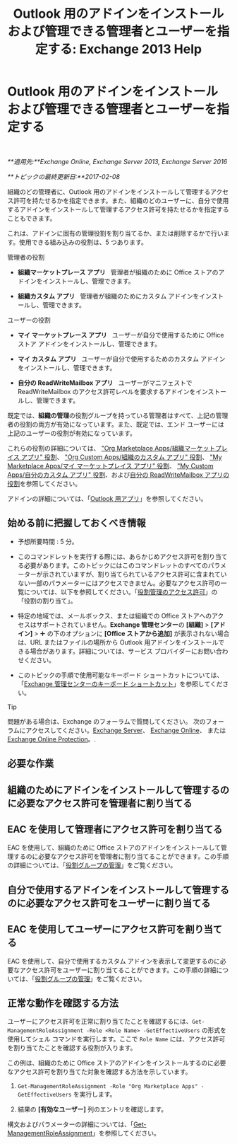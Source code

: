 ﻿---
title: 'Outlook 用のアドインをインストールおよび管理できる管理者とユーザーを指定する: Exchange 2013 Help'
TOCTitle: Outlook 用のアドインをインストールおよび管理できる管理者とユーザーを指定する
ms:assetid: 7ee4302d-b8bb-40a0-9810-10d3a0271bcb
ms:mtpsurl: https://technet.microsoft.com/ja-jp/library/JJ943754(v=EXCHG.150)
ms:contentKeyID: 52057843
ms.date: 05/23/2018
mtps_version: v=EXCHG.150
ms.translationtype: MT
---

# Outlook 用のアドインをインストールおよび管理できる管理者とユーザーを指定する

 

_**適用先:**Exchange Online, Exchange Server 2013, Exchange Server 2016_

_**トピックの最終更新日:**2017-02-08_

組織のどの管理者に、Outlook 用のアドインをインストールして管理するアクセス許可を持たせるかを指定できます。また、組織のどのユーザーに、自分で使用するアドインをインストールして管理するアクセス許可を持たせるかを指定することもできます。

これは、アドインに固有の管理役割を割り当てるか、または削除するかで行います。使用できる組み込みの役割は、5 つあります。

管理者の役割

  - **組織マーケットプレース アプリ**   管理者が組織のために Office ストアのアドインをインストールし、管理できます。

  - **組織カスタム アプリ**   管理者が組織のためにカスタム アドインをインストールし、管理できます。

ユーザーの役割

  - **マイ マーケットプレース アプリ**   ユーザーが自分で使用するために Office ストア アドインをインストールし、管理できます。

  - **マイ カスタム アプリ**   ユーザーが自分で使用するためのカスタム アドインをインストールし、管理できます。

  - **自分の ReadWriteMailbox アプリ**   ユーザーがマニフェストで ReadWriteMailbox のアクセス許可レベルを要求するアドインをインストールし、管理できます。

既定では、**組織の管理**の役割グループを持っている管理者はすべて、上記の管理者の役割の両方が有効になっています。また、既定では、エンド ユーザーには上記のユーザーの役割が有効になっています。

これらの役割の詳細については、 ["Org Marketplace Apps/組織マーケットプレイス アプリ" 役割](org-marketplace-apps-role-exchange-2013-help.md)、 ["Org Custom Apps/組織のカスタム アプリ" 役割](org-custom-apps-role-exchange-2013-help.md)、 ["My Marketplace Apps/マイ マーケットプレイス アプリ" 役割](my-marketplace-apps-role-exchange-2013-help.md)、 ["My Custom Apps/自分のカスタム アプリ" 役割](my-custom-apps-role-exchange-2013-help.md)、および[自分の ReadWriteMailbox アプリの役割](my-readwritemailbox-apps-role-exchange-2013-help.md)を参照してください。

アドインの詳細については、「[Outlook 用アプリ](add-ins-for-outlook-exchange-2013-help.md)」を参照してください。

## 始める前に把握しておくべき情報

  - 予想所要時間 : 5 分。

  - このコマンドレットを実行する際には、あらかじめアクセス許可を割り当てる必要があります。このトピックにはこのコマンドレットのすべてのパラメーターが示されていますが、割り当てられているアクセス許可に含まれていない一部のパラメーターにはアクセスできません。必要なアクセス許可の一覧については、以下を参照してください。「[役割管理のアクセス許可](role-management-permissions-exchange-2013-help.md)」の「役割の割り当て」。

  - 特定の地域では、メールボックス、または組織での Office ストアへのアクセスはサポートされていません。**Exchange 管理センター**の **\[組織\]** \> **\[アドイン\]** \> ![\[追加\] アイコン](images/JJ218640.c1e75329-d6d7-4073-a27d-498590bbb558(EXCHG.150).gif "[追加] アイコン") の下のオプションに **\[Office ストアから追加\]** が表示されない場合は、URL またはファイルの場所から Outlook 用アドインをインストールできる場合があります。詳細については、サービス プロバイダーにお問い合わせください。

  - このトピックの手順で使用可能なキーボード ショートカットについては、「[Exchange 管理センターのキーボード ショートカット](keyboard-shortcuts-in-the-exchange-admin-center-exchange-online-protection-help.md)」を参照してください。


> [!TIP]
> 問題がある場合は、Exchange のフォーラムで質問してください。 次のフォーラムにアクセスしてください。<A href="https://go.microsoft.com/fwlink/p/?linkid=60612">Exchange Server</A>、 <A href="https://go.microsoft.com/fwlink/p/?linkid=267542">Exchange Online</A>、 または <A href="https://go.microsoft.com/fwlink/p/?linkid=285351">Exchange Online Protection</A>。.



## 必要な作業

## 組織のためにアドインをインストールして管理するのに必要なアクセス許可を管理者に割り当てる

## EAC を使用して管理者にアクセス許可を割り当てる

EAC を使用して、組織のために Office ストアのアドインをインストールして管理するのに必要なアクセス許可を管理者に割り当てることができます。この手順の詳細については、「[役割グループの管理](manage-role-groups-exchange-2013-help.md)」をご覧ください。

## 自分で使用するアドインをインストールして管理するのに必要なアクセス許可をユーザーに割り当てる

## EAC を使用してユーザーにアクセス許可を割り当てる

EAC を使用して、自分で使用するカスタム アドインを表示して変更するのに必要なアクセス許可をユーザーに割り当てることができます。この手順の詳細については、「[役割グループの管理](manage-role-groups-exchange-2013-help.md)」をご覧ください。

## 正常な動作を確認する方法

ユーザーにアクセス許可を正常に割り当てたことを確認するには、`Get-ManagementRoleAssignment -Role <Role Name> -GetEffectiveUsers` の形式を使用してシェル コマンドを実行します。ここで `Role Name` には、アクセス許可を割り当てたことを確認する役割が入ります。

この例は、組織のために Office ストアのアドインをインストールするのに必要なアクセス許可を割り当てた対象を確認する方法を示しています。

1.  `Get-ManagementRoleAssignment -Role "Org Marketplace Apps" -GetEffectiveUsers` を実行します。

2.  結果の **\[有効なユーザー\]** 列のエントリを確認します。

構文およびパラメーターの詳細については、「[Get-ManagementRoleAssignment](https://technet.microsoft.com/ja-jp/library/dd351024\(v=exchg.150\))」を参照してください。

